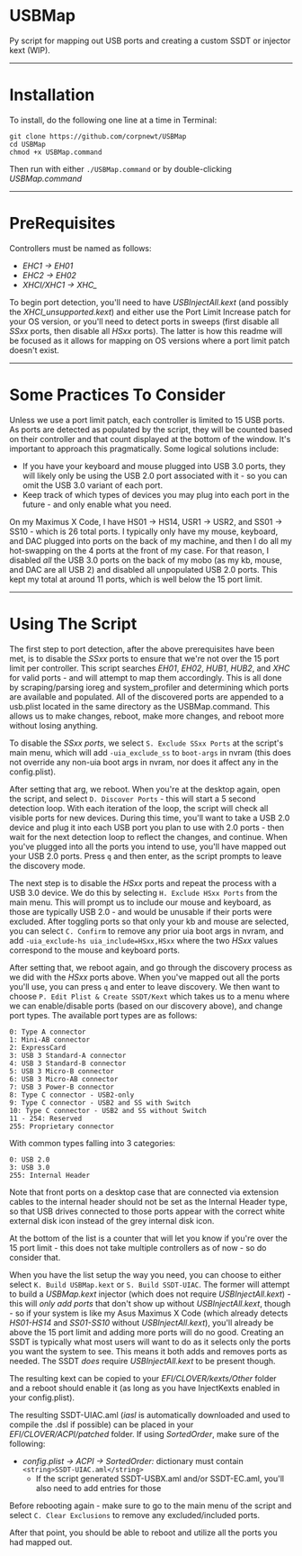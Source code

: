 # USBMap
Py script for mapping out USB ports and creating a custom SSDT or injector kext (WIP).

***

# Installation

To install, do the following one line at a time in Terminal:

    git clone https://github.com/corpnewt/USBMap
    cd USBMap
    chmod +x USBMap.command
    
Then run with either `./USBMap.command` or by double-clicking *USBMap.command*

***

# PreRequisites

Controllers must be named as follows:

* _EHC1 -> EH01_
* _EHC2 -> EH02_
* _XHCI/XHC1 -> XHC\__

To begin port detection, you'll need to have _USBInjectAll.kext_ (and possibly the _XHCI_unsupported.kext_) and either use the Port Limit Increase patch for your OS version, or you'll need to detect ports in sweeps (first disable all _SSxx_ ports, then disable all _HSxx_ ports).  The latter is how this readme will be focused as it allows for mapping on OS versions where a port limit patch doesn't exist.

***

# Some Practices To Consider

Unless we use a port limit patch, each controller is limited to 15 USB ports.  As ports are detected as populated by the script, they will be counted based on their controller and that count displayed at the bottom of the window.  It's important to approach this pragmatically.  Some logical solutions include:

* If you have your keyboard and mouse plugged into USB 3.0 ports, they will likely only be using the USB 2.0 port associated with it - so you can omit the USB 3.0 variant of each port.
* Keep track of which types of devices you may plug into each port in the future - and only enable what you need.

On my Maximus X Code, I have HS01 -> HS14, USR1 -> USR2, and SS01 -> SS10 - which is 26 total ports.  I typically only have my mouse, keyboard, and DAC plugged into ports on the back of my machine, and then I do all my hot-swapping on the 4 ports at the front of my case.  For that reason, I disabled _all_ the USB 3.0 ports on the back of my mobo (as my kb, mouse, and DAC are all USB 2) and disabled all unpopulated USB 2.0 ports.  This kept my total at around 11 ports, which is well below the 15 port limit.

***

# Using The Script

The first step to port detection, after the above prerequisites have been met, is to disable the _SSxx_ ports to ensure that we're not over the 15 port limit per controller.  This script searches _EH01_, _EH02_, _HUB1_, _HUB2_, and _XHC_ for valid ports - and will attempt to map them accordingly.  This is all done by scraping/parsing ioreg and system_profiler and determining which ports are available and populated.  All of the discovered ports are appended to a usb.plist located in the same directory as the USBMap.command.  This allows us to make changes, reboot, make more changes, and reboot more without losing anything.

To disable the _SSxx ports_, we select `S. Exclude SSxx Ports` at the script's main menu, which will add `-uia_exclude_ss` to `boot-args` in nvram (this does not override any non-uia boot args in nvram, nor does it affect any in the config.plist).

After setting that arg, we reboot.  When you're at the desktop again, open the script, and select `D. Discover Ports` - this will start a 5 second detection loop.  With each iteration of the loop, the script will check all visible ports for new devices.  During this time, you'll want to take a USB 2.0 device and plug it into each USB port you plan to use with 2.0 ports - then wait for the next detection loop to reflect the changes, and continue.  When you've plugged into all the ports you intend to use, you'll have mapped out your USB 2.0 ports. Press `q` and then enter, as the script prompts to leave the discovery mode.

The next step is to disable the _HSxx_ ports and repeat the process with a USB 3.0 device.  We do this by selecting `H. Exclude HSxx Ports` from the main menu.  This will prompt us to include our mouse and keyboard, as those are typically USB 2.0 - and would be unusable if their ports were excluded.  After toggling ports so that only your kb and mouse are selected, you can select `C. Confirm` to remove any prior uia boot args in nvram, and add `-uia_exclude-hs uia_include=HSxx,HSxx` where the two _HSxx_ values correspond to the mouse and keyboard ports.

After setting that, we reboot again, and go through the discovery process as we did with the _HSxx_ ports above.  When you've mapped out all the ports you'll use, you can press `q` and enter to leave discovery.  We then want to choose `P. Edit Plist & Create SSDT/Kext` which takes us to a menu where we can enable/disable ports (based on our discovery above), and change port types.  The available port types are as follows:

```
0: Type A connector
1: Mini-AB connector
2: ExpressCard
3: USB 3 Standard-A connector
4: USB 3 Standard-B connector
5: USB 3 Micro-B connector
6: USB 3 Micro-AB connector
7: USB 3 Power-B connector
8: Type C connector - USB2-only
9: Type C connector - USB2 and SS with Switch
10: Type C connector - USB2 and SS without Switch
11 - 254: Reserved
255: Proprietary connector
```
With common types falling into 3 categories:
```
0: USB 2.0
3: USB 3.0
255: Internal Header
```

Note that front ports on a desktop case that are connected via extension cables to the internal header should not be set as the Internal Header type, so that USB drives connected to those ports appear with the correct white external disk icon instead of the grey internal disk icon.

At the bottom of the list is a counter that will let you know if you're over the 15 port limit - this does not take multiple controllers as of now - so do consider that.

When you have the list setup the way you need, you can choose to either select `K. Build USBMap.kext` or `S. Build SSDT-UIAC`.  The former will attempt to build a _USBMap.kext_ injector (which does not require _USBInjectAll.kext_) - this will _only add ports_ that don't show up without _USBInjectAll.kext_, though - so if your system is like my Asus Maximus X Code (which already detects _HS01-HS14_ and _SS01-SS10_ without _USBInjectAll.kext_), you'll already be above the 15 port limit and adding more ports will do no good.  Creating an SSDT is typically what most users will want to do as it selects only the ports you want the system to see.  This means it both adds and removes ports as needed.  The SSDT _does_ require _USBInjectAll.kext_ to be present though.

The resulting kext can be copied to your _EFI/CLOVER/kexts/Other_ folder and a reboot should enable it (as long as you have InjectKexts enabled in your config.plist).

The resulting SSDT-UIAC.aml (_iasl_ is automatically downloaded and used to compile the .dsl if possible) can be placed in your _EFI/CLOVER/ACPI/patched_ folder.  If using _SortedOrder_, make sure of the following:

* _config.plist -> ACPI -> SortedOrder:_ dictionary must contain `<string>SSDT-UIAC.aml</string>`
   * If the script generated SSDT-USBX.aml and/or SSDT-EC.aml, you'll also need to add entries for those

Before rebooting again - make sure to go to the main menu of the script and select `C. Clear Exclusions` to remove any excluded/included ports.

After that point, you should be able to reboot and utilize all the ports you had mapped out.
